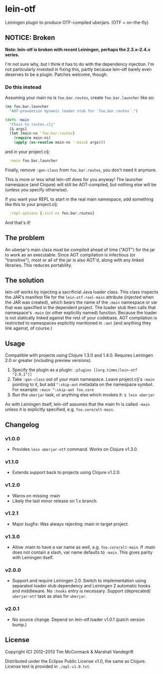 # lein-otf

Leiningen plugin to produce OTF-compiled uberjars. (OTF = on-the-fly)

## NOTICE: Broken

**Note: lein-otf is broken with recent Leiningen, perhaps the
2.3.x–2.4.x series.**

I'm not sure why, but I think it has to do with the dependency
injection.  I'm not particularly invested in fixing this, partly
because lein-otf barely even deserves to be a plugin. Patches welcome,
though.

### Do this instead

Assuming your main ns is `foo.bar.routes`, create `foo.bar.launcher`
like so:

```clojure
(ns foo.bar.launcher
  "AOT-prevention dynamic loader stub for `foo.bar.routes`.")

(defn -main
  "Chain to routes.clj"
  [& args]
  (let [main-ns 'foo.bar.routes]
    (require main-ns)
    (apply (ns-resolve main-ns '-main) args)))
```

and in your project.clj:

```clojure
  :main foo.bar.launcher
```

Finally, remove `:gen-class` from `foo.bar.routes`, you don't need it
anymore.

This is more or less what lein-otf does for you anyway! The launcher
namespace (and Clojure) will still be AOT-compiled, but nothing else
will be (unless you specify otherwise).

If you want your REPL to start in the real main namespace, add
something like this to your project.clj:

```clojure
  :repl-options {:init-ns foo.bar.routes}
```

And that's it!

## The problem

An uberjar's main class must be compiled ahead of time ("AOT") for
the jar to work as an executable. Since AOT compilation is infectious
(or "transitive"), most or all of the jar is also AOT'd, along with
any linked libraries. This reduces portability.

## The solution

lein-otf works by injecting a sacrificial Java loader class.  This class
inspects the JAR's manifest file for the `lein-otf-real-main` attribute
(injected when the JAR was created), which bears the name of the
`:main` namespace or var that was specified in the dependent project.
The loader stub then calls that namespace's `-main` (or other explicitly
named) function.  Because the loader is not statically linked against
the rest of your codebase, AOT compilation is restricted to
namespaces explicitly mentioned in `:aot` (and anything they link
against, of course.)

## Usage

Compatible with projects using Clojure 1.3.0 and 1.4.0.  Requires Leiningen 2.0
or greater (including preview versions).

1. Specify the plugin as a plugin:
   `:plugins [[org.timmc/lein-otf "2.0.1"]]`
2. Take `:gen-class` out of your main namespace.  Leave project.clj's `:main`
   pointing to it, but add `^:skip-aot` metadata on the namespace symbol. For
   example: `:main ^:skip-aot foo.core`
3. Run the `uberjar` task, or anything else which invokes it:
   `$ lein uberjar`

As with Leiningen itself, lein-otf assumes that the main fn is called `-main`
unless it is explicitly specified, e.g. `foo.core/alt-main`.

## Changelog

### v1.0.0

* Provides `lein uberjar-otf` command. Works on Clojure v1.3.0.

### v1.1.0

* Extends support back to projects using Clojure v1.2.0.

### v1.2.0

* Warns on missing :main
* Likely the last minor release on 1.x branch.

### v1.2.1

* Major bugfix: Was always rejecting :main in target project.

### v1.3.0

* Allow :main to have a var name as well, e.g. `foo.core/alt-main`. If
  :main does not contain a slash, var name defaults to `-main`. This gives
  parity with Leiningen itself.

### v2.0.0

* Support and require Leiningen 2.0.  Switch to implementation using separated
  loader stub dependency and Leiningen 2 automatic hooks and middleware.  No
  `:hooks` entry is necessary.  Support (deprecated) `uberjar-otf` task as
  alias for `uberjar`.

### v2.0.1

* No source change. Depend on lein-otf.loader v1.0.1 (patch version bump.)

## License

Copyright (C) 2012–2013 Tim McCormack & Marshall Vandegrift

Distributed under the Eclipse Public License v1.0, the same as Clojure.
License text is provided in `./epl-v1.0.txt`.
